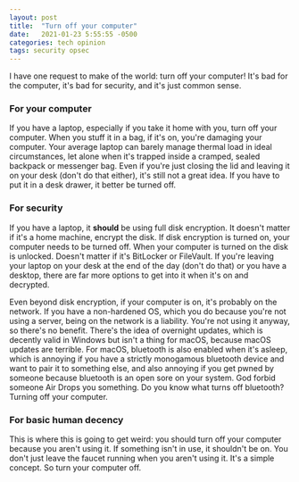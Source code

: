 ```yaml
---
layout: post
title:  "Turn off your computer"
date:   2021-01-23 5:55:55 -0500
categories: tech opinion
tags: security opsec
---
```

I have one request to make of the world: turn off your computer!  It's bad for the computer, it's bad for security, and it's just common sense.

### For your computer
If you have a laptop, especially if you take it home with you, turn off your computer.  When you stuff it in a bag, if it's on, you're damaging your computer.  Your average laptop can barely manage thermal load in ideal circumstances, let alone when it's trapped inside a cramped, sealed backpack or messenger bag.  Even if you're just closing the lid and leaving it on your desk (don't do that either), it's still not a great idea.  If you have to put it in a desk drawer, it better be turned off.

### For security
If you have a laptop, it **should** be using full disk encryption.  It doesn't matter if it's a home machine, encrypt the disk.  If disk encryption is turned on, your computer needs to be turned off.  When your computer is turned on the disk is unlocked.  Doesn't matter if it's BitLocker or FileVault.  If you're leaving your laptop on your desk at the end of the day (don't do that) or you have a desktop, there are far more options to get into it when it's on and decrypted.

Even beyond disk encryption, if your computer is on, it's probably on the network.  If you have a non-hardened OS, which you do because you're not using a server, being on the network is a liability.  You're not using it anyway, so there's no benefit.  There's the idea of overnight updates, which is decently valid in Windows but isn't a thing for macOS, because macOS updates are terrible.  For macOS, bluetooth is also enabled when it's asleep, which is annoying if you have a strictly monogamous bluetooth device and want to pair it to something else, and also annoying if you get pwned by someone because bluetooth is an open sore on your system.  God forbid someone Air Drops you something.  Do you know what turns off bluetooth?  Turning off your computer.

### For basic human decency 
This is where this is going to get weird: you should turn off your computer because you aren't using it.  If something isn't in use, it shouldn't be on.  You don't just leave the faucet running when you aren't using it.  It's a simple concept.  So turn your computer off.

